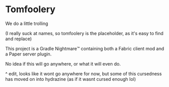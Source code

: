 # Tomfoolery

We do a little trolling

(I really suck at names, so tomfoolery is the placeholder, as it's easy to find and replace)

This project is a Gradle Nightmare:tm: containing both a Fabric client mod and a Paper server plugin.

No idea if this will go anywhere, or what it will even do.

^ edit, looks like it wont go anywhere for now, but some of this cursedness has moved on into hydrazine (as if it wasnt cursed enough lol)
